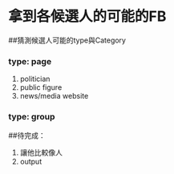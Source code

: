 拿到各候選人的可能的FB
=====================

##猜測候選人可能的type與Category

### type: page
1. politician
2. public figure
3. news/media website

### type: group


##待完成：
1. 讓他比較像人
2. output